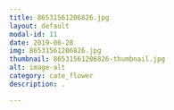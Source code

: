 ```yaml
---
title: 86531561206826.jpg
layout: default
modal-id: 11
date: 2019-06-28
img: 86531561206826.jpg
thumbnail: 86531561206826-thumbnail.jpg
alt: image-alt
category: cate_flower
description: .

---
```

